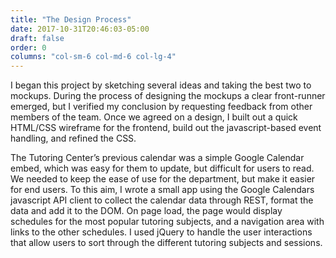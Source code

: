 ```yaml
---
title: "The Design Process"
date: 2017-10-31T20:46:03-05:00
draft: false
order: 0
columns: "col-sm-6 col-md-6 col-lg-4"
---
```

I began this project by sketching several ideas and taking the best two to mockups. During the process of designing the mockups a clear front-runner emerged, but I verified my conclusion by requesting feedback from other members of the team. Once we agreed on a design, I built out a quick HTML/CSS wireframe for the frontend, build out the javascript-based event handling, and refined the CSS.

The Tutoring Center’s previous calendar was a simple Google Calendar embed, which was easy for them to update, but difficult for users to read. We needed to keep the ease of use for the department, but make it easier for end users. To this aim, I wrote a small app using the Google Calendars javascript API client to collect the calendar data through REST, format the data and add it to the DOM. On page load, the page would display schedules for the most popular tutoring subjects,  and a navigation area with links to the other schedules. I used jQuery to handle the user interactions that allow users to sort through the different tutoring subjects and sessions.

